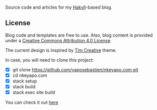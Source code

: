 
Source code and articles for my [Hakyll]()-based blog.

License
---

Blog code and templates are free to use.
Also, blog content is provided under a [Creative Commons Attribution 4.0 License](https://creativecommons.org/licenses/by-sa/4.0/).

The current design is inspired by [Tim Creative](https://demos.creative-tim.com/rotating-css-card/) theme.

In case, you will need to clone this project:

- [x] git clone https://github.com/yaposebastien/nkeyapo.com.git
- [x] cd nkeyapo.com
- [x] stack setup
- [x] stack build
- [x] stack exec site build

You can check it out [here](https://wwww.nkeyapo.com)



